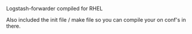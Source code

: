 Logstash-forwarder compiled for RHEL

Also included the init file / make file so you can compile your on conf's in there.